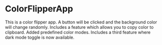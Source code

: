 # ColorFlipperApp
This is a color flipper app. A button will be clicked and the background color will change randomly. Includes a feature which allows you to copy color to clipboard. Added predefined color modes. Includes a third feature where dark mode toggle is now available. 

